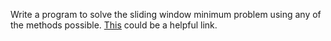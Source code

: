 

Write a program to solve the sliding window minimum problem using any of the methods possible. [This](http://home.tiac.net/%7Ecri/2001/slidingmin.html) could be a helpful link.

